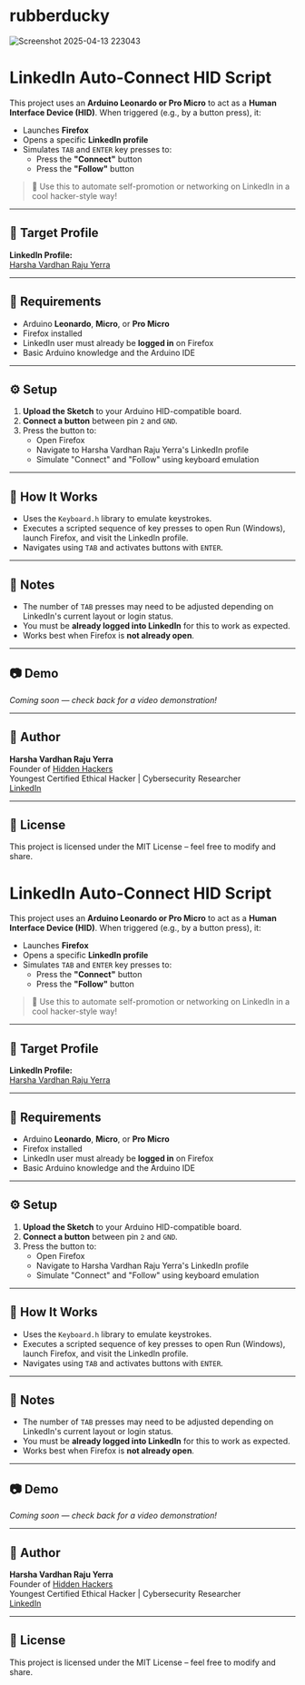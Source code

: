 # rubberducky
![Screenshot 2025-04-13 223043](https://github.com/user-attachments/assets/eab0a3f1-8cd4-459e-b815-0a471cb7bc3f)

# LinkedIn Auto-Connect HID Script
This project uses an **Arduino Leonardo or Pro Micro** to act as a **Human Interface Device (HID)**. When triggered (e.g., by a button press), it:

- Launches **Firefox**
- Opens a specific **LinkedIn profile**
- Simulates `TAB` and `ENTER` key presses to:
  - Press the **"Connect"** button
  - Press the **"Follow"** button

> 🚀 Use this to automate self-promotion or networking on LinkedIn in a cool hacker-style way!

---

## 👤 Target Profile

**LinkedIn Profile:**  
[Harsha Vardhan Raju Yerra](https://www.linkedin.com/in/harsha-vardhan-raju-2155a9314/)

---

## 🧰 Requirements

- Arduino **Leonardo**, **Micro**, or **Pro Micro**
- Firefox installed
- LinkedIn user must already be **logged in** on Firefox
- Basic Arduino knowledge and the Arduino IDE

---

## ⚙️ Setup

1. **Upload the Sketch** to your Arduino HID-compatible board.
2. **Connect a button** between pin `2` and `GND`.
3. Press the button to:
   - Open Firefox
   - Navigate to Harsha Vardhan Raju Yerra's LinkedIn profile
   - Simulate "Connect" and "Follow" using keyboard emulation

---

## 🧠 How It Works

- Uses the `Keyboard.h` library to emulate keystrokes.
- Executes a scripted sequence of key presses to open Run (Windows), launch Firefox, and visit the LinkedIn profile.
- Navigates using `TAB` and activates buttons with `ENTER`.

---

## 📝 Notes

- The number of `TAB` presses may need to be adjusted depending on LinkedIn's current layout or login status.
- You must be **already logged into LinkedIn** for this to work as expected.
- Works best when Firefox is **not already open**.

---

## 📷 Demo

*Coming soon — check back for a video demonstration!*

---

## 🤖 Author

**Harsha Vardhan Raju Yerra**  
Founder of [Hidden Hackers](https://hiddenhackers.in)  
Youngest Certified Ethical Hacker | Cybersecurity Researcher  
[LinkedIn](https://www.linkedin.com/in/harsha-vardhan-raju-2155a9314/)

---

## 📜 License

This project is licensed under the MIT License – feel free to modify and share.
# LinkedIn Auto-Connect HID Script

This project uses an **Arduino Leonardo or Pro Micro** to act as a **Human Interface Device (HID)**. When triggered (e.g., by a button press), it:

- Launches **Firefox**
- Opens a specific **LinkedIn profile**
- Simulates `TAB` and `ENTER` key presses to:
  - Press the **"Connect"** button
  - Press the **"Follow"** button

> 🚀 Use this to automate self-promotion or networking on LinkedIn in a cool hacker-style way!

---

## 👤 Target Profile

**LinkedIn Profile:**  
[Harsha Vardhan Raju Yerra](https://www.linkedin.com/in/harsha-vardhan-raju-2155a9314/)

---

## 🧰 Requirements

- Arduino **Leonardo**, **Micro**, or **Pro Micro**
- Firefox installed
- LinkedIn user must already be **logged in** on Firefox
- Basic Arduino knowledge and the Arduino IDE

---

## ⚙️ Setup

1. **Upload the Sketch** to your Arduino HID-compatible board.
2. **Connect a button** between pin `2` and `GND`.
3. Press the button to:
   - Open Firefox
   - Navigate to Harsha Vardhan Raju Yerra's LinkedIn profile
   - Simulate "Connect" and "Follow" using keyboard emulation

---

## 🧠 How It Works

- Uses the `Keyboard.h` library to emulate keystrokes.
- Executes a scripted sequence of key presses to open Run (Windows), launch Firefox, and visit the LinkedIn profile.
- Navigates using `TAB` and activates buttons with `ENTER`.

---

## 📝 Notes

- The number of `TAB` presses may need to be adjusted depending on LinkedIn's current layout or login status.
- You must be **already logged into LinkedIn** for this to work as expected.
- Works best when Firefox is **not already open**.

---

## 📷 Demo

*Coming soon — check back for a video demonstration!*

---

## 🤖 Author

**Harsha Vardhan Raju Yerra**  
Founder of [Hidden Hackers](https://hiddenhackers.in)  
Youngest Certified Ethical Hacker | Cybersecurity Researcher  
[LinkedIn](https://www.linkedin.com/in/harsha-vardhan-raju-2155a9314/)

---

## 📜 License

This project is licensed under the MIT License – feel free to modify and share.
